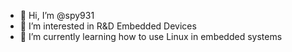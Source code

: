 - 👋 Hi, I’m @spy931
- 👀 I’m interested in R&D Embedded Devices
- 🌱 I’m currently learning how to use Linux in embedded systems

<!---
spy931/spy931 is a ✨ special ✨ repository because its `README.md` (this file) appears on your GitHub profile.
You can click the Preview link to take a look at your changes.
--->
